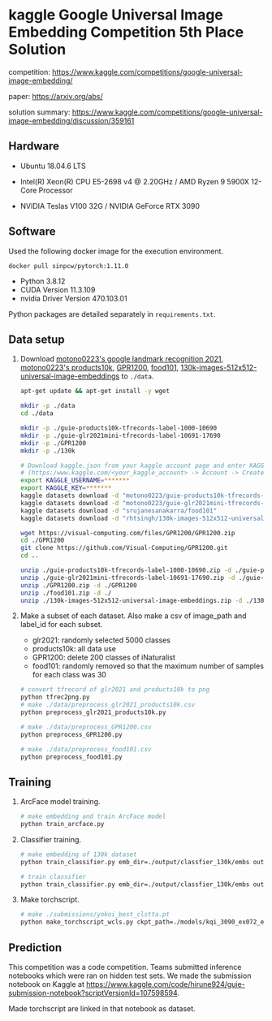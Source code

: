 # kaggle Google Universal Image Embedding Competition 5th Place Solution

competition: https://www.kaggle.com/competitions/google-universal-image-embedding/

paper: https://arxiv.org/abs/

solution summary: https://www.kaggle.com/competitions/google-universal-image-embedding/discussion/359161

## Hardware

- Ubuntu 18.04.6 LTS

- Intel(R) Xeon(R) CPU E5-2698 v4 @ 2.20GHz / AMD Ryzen 9 5900X 12-Core Processor

- NVIDIA Teslas V100 32G / NVIDIA GeForce RTX 3090


## Software

Used the following docker image for the execution environment.

`docker pull sinpcw/pytorch:1.11.0`

- Python 3.8.12
- CUDA Version 11.3.109
- nvidia Driver Version 470.103.01

Python packages are detailed separately in `requirements.txt`.

## Data setup

1. Download [motono0223's google landmark recognition 2021](https://www.kaggle.com/datasets/motono0223/guie-glr2021mini-tfrecords-label-10691-17690), [motono0223's products10k](https://www.kaggle.com/datasets/motono0223/guie-products10k-tfrecords-label-1000-10690), [GPR1200](https://github.com/Visual-Computing/GPR1200), [food101](https://www.kaggle.com/datasets/srujanesanakarra/food101), [130k-images-512x512-universal-image-embeddings](https://www.kaggle.com/datasets/rhtsingh/130k-images-512x512-universal-image-embeddings) to ```./data```.

   ```bash
   apt-get update && apt-get install -y wget
   
   mkdir -p ./data
   cd ./data
   
   mkdir -p ./guie-products10k-tfrecords-label-1000-10690
   mkdir -p ./guie-glr2021mini-tfrecords-label-10691-17690
   mkdir -p ./GPR1200
   mkdir -p ./130k
   
   # Download kaggle.json from your kaggle account page and enter KAGGLE_USERNAME and KAGGLE_KEY of kaggle.json.
   # (https:/www.kaggle.com/<your_kaggle_account> -> Account -> Create New API Token -> kaggle.json)
   export KAGGLE_USERNAME=*******
   export KAGGLE_KEY=*******
   kaggle datasets download -d "motono0223/guie-products10k-tfrecords-label-1000-10690"
   kaggle datasets download -d "motono0223/guie-glr2021mini-tfrecords-label-10691-17690"
   kaggle datasets download -d "srujanesanakarra/food101"
   kaggle datasets download -d "rhtsingh/130k-images-512x512-universal-image-embeddings"
   
   wget https://visual-computing.com/files/GPR1200/GPR1200.zip
   cd ./GPR1200
   git clone https://github.com/Visual-Computing/GPR1200.git
   cd ..
   
   unzip ./guie-products10k-tfrecords-label-1000-10690.zip -d ./guie-products10k-tfrecords-label-1000-10690
   unzip ./guie-glr2021mini-tfrecords-label-10691-17690.zip -d ./guie-glr2021mini-tfrecords-label-10691-17690
   unzip ./GPR1200.zip -d ./GPR1200
   unzip ./food101.zip -d ./
   unzip ./130k-images-512x512-universal-image-embeddings.zip -d ./130k
   ```

2. Make a subset of each dataset. Also make a csv of image_path and label_id for each subset.

   - glr2021: randomly selected 5000 classes
   - products10k: all data use
   - GPR1200: delete 200 classes of iNaturalist
   - food101: randomly removed so that the maximum number of samples for each class was 30
   
   ```bash
   # convert tfrecord of glr2021 and products10k to png
   python tfrec2png.py
   # make ./data/preprocess_glr2021_products10k.csv
   python preprocess_glr2021_products10k.py
   
   # make ./data/preprocess_GPR1200.csv
   python preprocess_GPR1200.py
   
   # make ./data/preprocess_food101.csv
   python preprocess_food101.py
   ```
   
## Training
1. ArcFace model training.

   ```bash
   # make embedding and train ArcFace model
   python train_arcface.py
   ```

2. Classifier training.

   ```bash
   # make embedding of 130k dataset
   python train_classifier.py emb_dir=./output/classfier_130k/embs output_dir=./output/classfier_130k epoch=100 batch_size=512 mkemb=true
   
   # train classifier
   python train_classifier.py emb_dir=./output/classfier_130k/embs output_dir=./output/classfier_130k epoch=100 batch_size=512 mkemb=false
   ```

3. Make torchscript.

   ```bash
   # make ./submissions/yokoi_best_clstta.pt
   python make_torchscript_wcls.py ckpt_path=./models/kqi_3090_ex072_ep650_bestlb.pth ckpt_cls_path=./models/cls-last.ckpt pt_path=./submissions/yokoi_best_clstta.pt
   ```

## Prediction

This competition was a code competition. Teams submitted inference notebooks which were ran on hidden test sets. We made the submission notebook on Kaggle at https://www.kaggle.com/code/hirune924/guie-submission-notebook?scriptVersionId=107598594.

Made torchscript are linked in that notebook as dataset.

